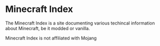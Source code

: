 # Minecraft Index

The Minecraft Index is a site documenting various techincal information about Minecraft, be it modded or vanilla.



Minecraft Index is not affiliated with Mojang

